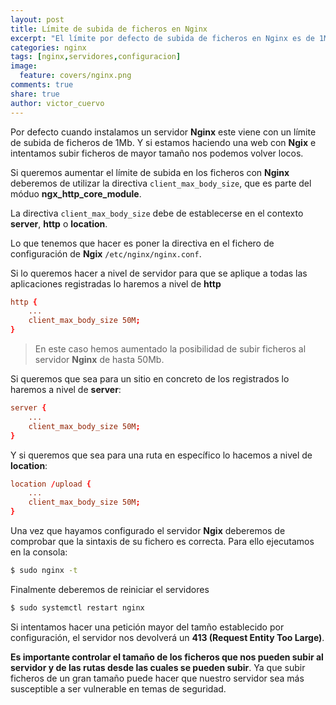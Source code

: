 ```yaml
---
layout: post
title: Límite de subida de ficheros en Nginx
excerpt: "El límite por defecto de subida de ficheros en Nginx es de 1Mb, veamos como podemos aumentar y controlar dicho límite."
categories: nginx
tags: [nginx,servidores,configuracion]
image:
  feature: covers/nginx.png
comments: true
share: true
author: victor_cuervo
---
```


Por defecto cuando instalamos un servidor **Nginx** este viene con un límite de subida de ficheros de 1Mb. Y si estamos haciendo una web con **Ngix** e intentamos subir ficheros de mayor tamaño nos podemos volver locos.

Si queremos aumentar el límite de subida en los ficheros con **Nginx** deberemos de utilizar la directiva `client_max_body_size`, que es parte del móduo **ngx_http_core_module**.

La directiva `client_max_body_size` debe de establecerse en el contexto **server**, **http** o **location**.

Lo que tenemos que hacer es poner la directiva en el fichero de configuración de **Ngix** `/etc/nginx/nginx.conf`.

Si lo queremos hacer a nivel de servidor para que se aplique a todas las aplicaciones registradas lo haremos a nivel de **http**

~~~conf
http {
    ...
    client_max_body_size 50M;
}  
~~~

> En este caso hemos aumentado la posibilidad de subir ficheros al servidor **Nginx** de hasta 50Mb.

Si queremos que sea para un sitio en concreto de los registrados lo haremos a nivel de **server**:

~~~conf
server {
    ...
    client_max_body_size 50M;
}  
~~~

Y si queremos que sea para una ruta en específico lo hacemos a nivel de **location**:

~~~conf
location /upload {
    ...
    client_max_body_size 50M;
}  
~~~

Una vez que hayamos configurado el servidor **Ngix** deberemos de comprobar que la sintaxis de su fichero es correcta. Para ello ejecutamos en la consola:

~~~sh
$ sudo nginx -t
~~~

Finalmente deberemos de reiniciar el servidores

~~~sh
$ sudo systemctl restart nginx
~~~

Si intentamos hacer una petición mayor del tamño establecido por configuración, el servidor nos devolverá un **413 (Request Entity Too Large)**.

**Es importante controlar el tamaño de los ficheros que nos pueden subir al servidor y de las rutas desde las cuales se pueden subir**. Ya que subir ficheros de un gran tamaño puede hacer que nuestro servidor sea más susceptible a ser vulnerable en temas de seguridad.
